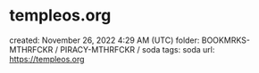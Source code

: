 # templeos.org

created: November 26, 2022 4:29 AM (UTC)
folder: BOOKMRKS-MTHRFCKR / PIRACY-MTHRFCKR / soda
tags: soda
url: https://templeos.org